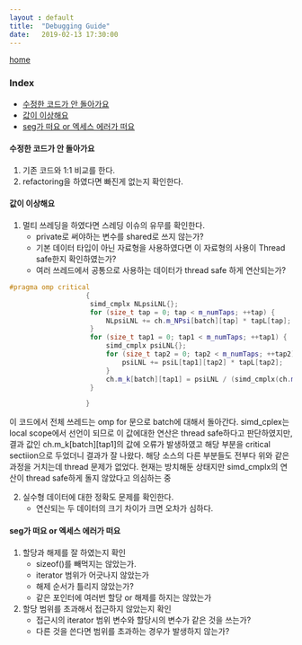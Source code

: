 ```yaml
---
layout : default
title:  "Debugging Guide"
date:   2019-02-13 17:30:00
---
```


[home](/)

### Index
+ [수정한 코드가 안 돌아가요](#t1)
+ [값이 이상해요](#t2)
+ [seg가 떠요 or 엑세스 에러가 떠요](#t3)

#### 수정한 코드가 안 돌아가요<a name="t1"></a>
1. 기존 코드와 1:1 비교를 한다.
2. refactoring을 하였다면 빠진게 없는지 확인한다.

#### 값이 이상해요<a name="t2"></a>
1. 멀티 쓰레딩을 하였다면 스레딩 이슈의 유무를 확인한다.
    + private로 써야하는 변수를 shared로 쓰지 않는가?
    + 기본 데이터 타입이 아닌 자료형을 사용하였다면 이 자료형의 사용이 Thread safe한지 확인하였는가?
    + 여러 쓰레드에서 공통으로 사용하는 데이터가 thread safe 하게 연산되는가?

```C++
#pragma omp critical
                   {
                    simd_cmplx NLpsiLNL{};
                    for (size_t tap = 0; tap < m_numTaps; ++tap) {
                        NLpsiLNL += ch.m_NPsi[batch][tap] * tapL[tap];
                    }
                    for (size_t tap1 = 0; tap1 < m_numTaps; ++tap1) {
                        simd_cmplx psiLNL{};
                        for (size_t tap2 = 0; tap2 < m_numTaps; ++tap2) {
                            psiLNL += psiL[tap1][tap2] * tapL[tap2];
                        }
                        ch.m_k[batch][tap1] = psiLNL / (simd_cmplx(ch.m_gamma[0][batch] * lambdaDBar) + NLpsiLNL);
                    }

                   }
 ```
  이 코드에서 전체 쓰레드는 omp for 문으로 batch에 대해서 돌아간다. simd\_cplex는 local scope에서 선언이 되므로 이 값에대한 연산은 thread safe하다고 판단하였지만, 결과 값인 ch.m\_k\[batch\]\[tap1\]의 값에 오류가 발생하였고 해당 부분을 critical sectiion으로 두었더니 결과가 잘 나왔다. 해당 소스의 다른 부분들도 전부다 위와 같은 과정을 거치는데 thread 문제가 없었다. 현재는 방치해둔 상태지만 simd\_cmplx의 연산이 thread safe하게 돌지 않았다고 의심하는 중

2. 실수형 데이터에 대한 정확도 문제를 확인한다.
    + 연산되는 두 데이터의 크기 차이가 크면 오차가 심하다.

#### seg가 떠요 or 엑세스 에러가 떠요<a name="t3"></a>
1. 할당과 해제를 잘 하였는지 확인
    + sizeof()를 빼먹지는 않았는가.
    + iterator 범위가 어긋나지 않았는가
    + 해제 순서가 틀리지 않았는가?
    + 같은 포인터에 여러번 할당 or 해제를 하지는 않았는가
2. 할당 범위를 초과해서 접근하지 않았는지 확인
    + 접근시의 iterator 범위 변수와 할당시의 변수가 같은 것을 쓰는가?
    + 다른 것을 쓴다면 범위를 초과하는 경우가 발생하지 않는가?
